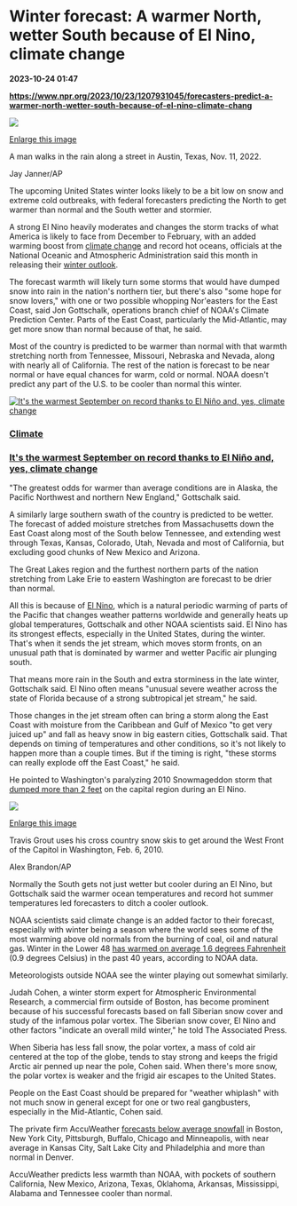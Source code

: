 # Winter forecast: A warmer North, wetter South because of El Nino, climate change

**2023-10-24 01:47**

**https://www.npr.org/2023/10/23/1207931045/forecasters-predict-a-warmer-north-wetter-south-because-of-el-nino-climate-chang**

 ![](https://media.npr.org/assets/img/2023/10/23/ap23292638015590-47619600df2d014f47758507b6788fcd59128fe5-s1100-c50.jpg) 

[Enlarge this image](https://media.npr.org/assets/img/2023/10/23/ap23292638015590-47619600df2d014f47758507b6788fcd59128fe5-s1200.jpg)

A man walks in the rain along a street in Austin, Texas, Nov. 11, 2022.

Jay Janner/AP

The upcoming United States winter looks likely to be a bit low on snow and extreme cold outbreaks, with federal forecasters predicting the North to get warmer than normal and the South wetter and stormier.

A strong El Nino heavily moderates and changes the storm tracks of what America is likely to face from December to February, with an added warming boost from [climate change](https://www.npr.org/sections/climate) and record hot oceans, officials at the National Oceanic and Atmospheric Administration said this month in releasing their [winter outlook](https://www.noaa.gov/news-release/us-winter-outlook-wetter-south-warmer-north).

The forecast warmth will likely turn some storms that would have dumped snow into rain in the nation's northern tier, but there's also "some hope for snow lovers," with one or two possible whopping Nor'easters for the East Coast, said Jon Gottschalk, operations branch chief of NOAA's Climate Prediction Center. Parts of the East Coast, particularly the Mid-Atlantic, may get more snow than normal because of that, he said.

Most of the country is predicted to be warmer than normal with that warmth stretching north from Tennessee, Missouri, Nebraska and Nevada, along with nearly all of California. The rest of the nation is forecast to be near normal or have equal chances for warm, cold or normal. NOAA doesn't predict any part of the U.S. to be cooler than normal this winter.

[![It's the warmest September on record thanks to El Niño and, yes, climate change](https://media.npr.org/assets/img/2023/10/13/gettyimages-1697761217_sq-4763dde58064a2782c55505fadcd8e9b97db8b8a-s100-c15.jpg)](https://www.npr.org/2023/10/14/1205663089/its-the-warmest-september-on-record-thanks-to-el-nino-and-yes-climate-change)

### [Climate](https://www.npr.org/sections/climate)

### [It's the warmest September on record thanks to El Niño and, yes, climate change](https://www.npr.org/2023/10/14/1205663089/its-the-warmest-september-on-record-thanks-to-el-nino-and-yes-climate-change)

"The greatest odds for warmer than average conditions are in Alaska, the Pacific Northwest and northern New England," Gottschalk said.

A similarly large southern swath of the country is predicted to be wetter. The forecast of added moisture stretches from Massachusetts down the East Coast along most of the South below Tennessee, and extending west through Texas, Kansas, Colorado, Utah, Nevada and most of California, but excluding good chunks of New Mexico and Arizona.

The Great Lakes region and the furthest northern parts of the nation stretching from Lake Erie to eastern Washington are forecast to be drier than normal.

All this is because of [El Nino](https://www.npr.org/2023/07/20/1188311702/el-nino-will-likely-continue-into-early-2024-driving-even-more-hot-weather), which is a natural periodic warming of parts of the Pacific that changes weather patterns worldwide and generally heats up global temperatures, Gottschalk and other NOAA scientists said. El Nino has its strongest effects, especially in the United States, during the winter. That's when it sends the jet stream, which moves storm fronts, on an unusual path that is dominated by warmer and wetter Pacific air plunging south.

That means more rain in the South and extra storminess in the late winter, Gottschalk said. El Nino often means "unusual severe weather across the state of Florida because of a strong subtropical jet stream," he said.

Those changes in the jet stream often can bring a storm along the East Coast with moisture from the Caribbean and Gulf of Mexico "to get very juiced up" and fall as heavy snow in big eastern cities, Gottschalk said. That depends on timing of temperatures and other conditions, so it's not likely to happen more than a couple times. But if the timing is right, "these storms can really explode off the East Coast," he said.

He pointed to Washington's paralyzing 2010 Snowmageddon storm that [dumped more than 2 feet](https://www.weather.gov/lwx/events_20100205_snow_pns) on the capital region during an El Nino.

 ![](https://media.npr.org/assets/img/2023/10/23/ap23292638011723-2f4d86ebb1c3074f7c91dcaa92f468e30fb62bdc-s1100-c50.jpg) 

[Enlarge this image](https://media.npr.org/assets/img/2023/10/23/ap23292638011723-2f4d86ebb1c3074f7c91dcaa92f468e30fb62bdc-s1200.jpg)

Travis Grout uses his cross country snow skis to get around the West Front of the Capitol in Washington, Feb. 6, 2010.

Alex Brandon/AP

Normally the South gets not just wetter but cooler during an El Nino, but Gottschalk said the warmer ocean temperatures and record hot summer temperatures led forecasters to ditch a cooler outlook.

NOAA scientists said climate change is an added factor to their forecast, especially with winter being a season where the world sees some of the most warming above old normals from the burning of coal, oil and natural gas. Winter in the Lower 48 [has warmed on average 1.6 degrees Fahrenheit](https://www.ncei.noaa.gov/access/monitoring/climate-at-a-glance/national/time-series/110/tavg/3/2/1895-2023?base_prd=true&begbaseyear=1901&endbaseyear=2000&trend=true&trend_base=10&begtrendyear=1983&endtrendyear=2022) (0.9 degrees Celsius) in the past 40 years, according to NOAA data.

Meteorologists outside NOAA see the winter playing out somewhat similarly.

Judah Cohen, a winter storm expert for Atmospheric Environmental Research, a commercial firm outside of Boston, has become prominent because of his successful forecasts based on fall Siberian snow cover and study of the infamous polar vortex. The Siberian snow cover, El Nino and other factors "indicate an overall mild winter," he told The Associated Press.

When Siberia has less fall snow, the polar vortex, a mass of cold air centered at the top of the globe, tends to stay strong and keeps the frigid Arctic air penned up near the pole, Cohen said. When there's more snow, the polar vortex is weaker and the frigid air escapes to the United States.

People on the East Coast should be prepared for "weather whiplash" with not much snow in general except for one or two real gangbusters, especially in the Mid-Atlantic, Cohen said.

The private firm AccuWeather [forecasts below average snowfall](https://www.accuweather.com/en/winter-weather/us-winter-forecast-for-the-2023-2024-season/1583853) in Boston, New York City, Pittsburgh, Buffalo, Chicago and Minneapolis, with near average in Kansas City, Salt Lake City and Philadelphia and more than normal in Denver.

AccuWeather predicts less warmth than NOAA, with pockets of southern California, New Mexico, Arizona, Texas, Oklahoma, Arkansas, Mississippi, Alabama and Tennessee cooler than normal.